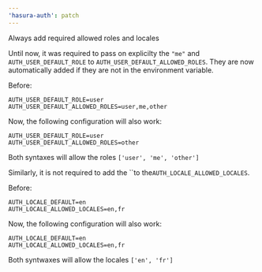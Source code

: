 ```yaml
---
'hasura-auth': patch
---
```


Always add required allowed roles and locales

Until now, it was required to pass on explicilty the `"me"` and `AUTH_USER_DEFAULT_ROLE` to `AUTH_USER_DEFAULT_ALLOWED_ROLES`. They are now automatically added if they are not in the environment variable.

Before:

```
AUTH_USER_DEFAULT_ROLE=user
AUTH_USER_DEFAULT_ALLOWED_ROLES=user,me,other
```

Now, the following configuration will also work:

```
AUTH_USER_DEFAULT_ROLE=user
AUTH_USER_DEFAULT_ALLOWED_ROLES=other
```

Both syntaxes will allow the roles `['user', 'me', 'other']`

Similarly, it is not required to add the ``to the`AUTH_LOCALE_ALLOWED_LOCALES`.

Before:

```
AUTH_LOCALE_DEFAULT=en
AUTH_LOCALE_ALLOWED_LOCALES=en,fr
```

Now, the following configuration will also work:

```
AUTH_LOCALE_DEFAULT=en
AUTH_LOCALE_ALLOWED_LOCALES=en,fr
```

Both syntwaxes will allow the locales `['en', 'fr']`
